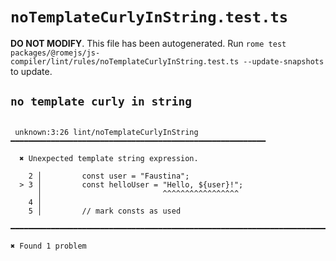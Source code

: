 # `noTemplateCurlyInString.test.ts`

**DO NOT MODIFY**. This file has been autogenerated. Run `rome test packages/@romejs/js-compiler/lint/rules/noTemplateCurlyInString.test.ts --update-snapshots` to update.

## `no template curly in string`

```

 unknown:3:26 lint/noTemplateCurlyInString ━━━━━━━━━━━━━━━━━━━━━━━━━━━━━━━━━━━━━━━━━━━━━━━━━━━━━━━━━

  ✖ Unexpected template string expression.

    2 │         const user = "Faustina";
  > 3 │         const helloUser = "Hello, ${user}!";
      │                           ^^^^^^^^^^^^^^^^^ 
    4 │ 
    5 │         // mark consts as used

━━━━━━━━━━━━━━━━━━━━━━━━━━━━━━━━━━━━━━━━━━━━━━━━━━━━━━━━━━━━━━━━━━━━━━━━━━━━━━━━━━━━━━━━━━━━━━━━━━━━

✖ Found 1 problem

```
